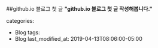 ##github.io 블로그  첫 글
__"github.io 블로그 첫 글 작성해봅니다."__


categories:
  - Blog
tags:
  - Blog
last_modified_at: 2019-04-13T08:06:00-05:00

